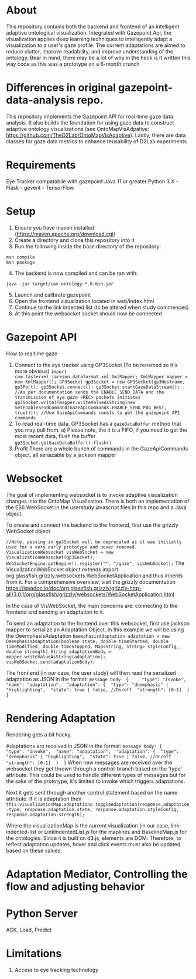 
# About
This repository contains both the backend and frontend of an intelligent adaptive ontological visualization. Integrated with Gazepoint Api, the visualization applies deep learning techniques to intelligently adapt a visualization to a user's gaze profile. The current adaptations are aimed to reduce clutter, improve readability, and improve understanding of the ontology.
Bear in mind, there may be a lot of why in the heck is it written this way code as this was a prototype on a 6-month crunch
# Differences in original gazepoint-data-analysis repo.
This repository implements the Gazepoint API for real-time gaze data analysis. It also builds the foundation for using gaze data to construct adaptive ontology visualizations (see OntoMapVisAdpative: https://github.com/TheD2Lab/OntoMapVisAdaptive). Lastly, there are data classes for gaze data metrics to enhance reusability of D2Lab experiments

# Requirements
Eye Tracker compatabile with gazepoint
Java 11 or greater
Python 3.X
    - Flask
    - gevent
    - TensorFlow

# Setup
1. Ensure you have maven installed (https://maven.apache.org/download.cgi)
2. Create a directory and clone this repository into it
3. Run the following inside the base directory of the repository:
```
mvn compile
mvn package
```
4. The backend is now compiled and can be ran with:
```
java -jar target/iav-ontology-*.0-bin.jar
```
5. Launch and calibrate gazepoint
6. Open the frontend visualization located in web/index.html
7. Continue to the link indented list (to be altered when study commences)
8. At this point the websocket socket should now be connected

# Gazepoint API
How to realtime gaze
1) Connect to the eye tracker using GP3Socket (To be renamed so it's more obvious)
     `
        import com.fasterxml.jackson.dataformat.xml.XmlMapper;
        XmlMapper mapper = new XmlMapper();
        GP3Socket gp3Socket = new GP3Socket(gp3Hostname, gp3Port);
        gp3Socket.connect();
        gp3Socket.startGazeDataStream(); //As per documentation sends the ENABLE_SEND_DATA and the transmission of eye gaze <REC> packets initiates
        gp3Socket.write((mapper.writeValueAsString(new SetEnableSendCommand(GazeApiCommands.ENABLE_SEND_POG_BEST, true)))); //Use GazeApiCommands consts to get the gazepoint API commands
       `
3) To read real-time data, GP3Socket has a `gazeDataBuffer` method that you may pull from.
   a) Please note, the it is a FIFO, if you need to get the most recent data, flush the buffer
   `
   gp3Socket.getGazeDataBuffer().flush()
   `
4) Profit
There are a whole bunch of commands in the GazeApiCommands object, all seriazable by a jackson mapper

# Websocket
The goal of implementing websocket is to invoke adaptive visualization changes into the OntoMap Visualization.
There is both an implementation of the ES6 WebSocket in the userstudy javascript files in this repo and a Java object.

To create and connect the backend to the frontend, first use the grizzly WebSocket object

`
//Note, passing in gp3Socket will be deprecated as it was initially used for a very early prototype and never removed.
 VisualizationWebsocket visWebSocket = new VisualizationWebsocket(gp3Socket);
WebSocketEngine.getEngine().register("", "/gaze", visWebSocket);
`
The VisualizationWebSocket object extends import org.glassfish.grizzly.websockets.WebSocketApplication and thus inherits from it.
For a comprehensive overview, visit the grizzly documentation https://javadoc.io/doc/org.glassfish.grizzly/grizzly-http-all/3.0.1/org/glassfish/grizzly/websockets/WebSocketApplication.html

In the case of VisWebSocket, the main concerns are: connecting to the frontend and sending an adaptation to it.

To send an adaptation to the frontend over this websocket, first use jackson mapper to serialize an Adaptation Object. In this example we will be using the DeemphasisAdaptation
`
DeemphasisAdaptation adaptation = new DeemphasisAdaptation(boolean state, double timeStarted, double timeModified, double timeStopped, Map<String, String> styleConfig, double strength)
String adaptationBody = mapper.writeValueAsString(adaptation);
visWebSocket.send(adaptationBody);
`

The front end (in our case, the user study) will then read the serialized adaptation as JSON in the format:
`
message body: {    
    "type": "invoke", 
    "name": "adaptation", 
    "adaptation": { 
        "type": "deemphasis" | "highlighting", 
        "state": true | false, //On/off 
        "strength": [0-1] 
    } 
}
`

# Rendering Adaptation
Rendering gets a bit hacky.

Adaptations are received in JSON in the format:
`
message body: {    
    "type": "invoke", 
    "name": "adaptation", 
    "adaptation": { 
        "type": "deemphasis" | "highlighting", 
        "state": true | false, //On/off 
        "strength": [0-1] 
    } 
}
`
When new messages are received over the websocket they get thrown through a control-branch based on the 'type' attribute. This could be used to handle different types of messages but for the sake of the prototype, it's limited to invoke which triggers adaptations.

Next it gets sent through another control statement based on the name attribute.
If it is adaptation then 
`
this.visualizationMap.adaptations.toggleAdaptation(response.adaptation.type, response.adaptation.state, response.adaptation.styleConfig, response.adaptation.strength);
`

Where the visualizationMap is the current visualization (in our case, link-indented-list or LinkIndentedList.js for the maplines and BaselineMap.js for the ontologies.
Since it is built on d3.js, elements are DOM. Therefore, to reflect adaptation updates, hover and click events must also be updated based on these values.

# Adaptation Mediator, Controlling the flow and adjusting behavior

# Python Server
ACK, Load, Predict

# Limitations
1. Access to eye tracking technology
